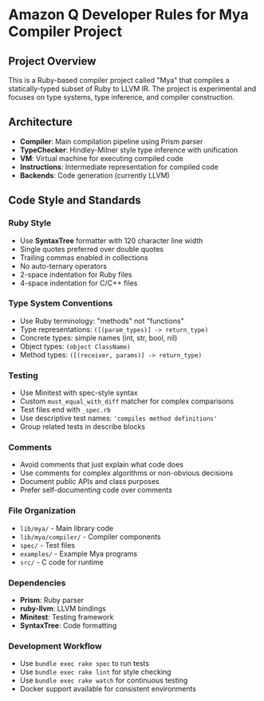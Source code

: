# Amazon Q Developer Rules for Mya Compiler Project

## Project Overview
This is a Ruby-based compiler project called "Mya" that compiles a statically-typed subset of Ruby to LLVM IR. The project is experimental and focuses on type systems, type inference, and compiler construction.

## Architecture
- **Compiler**: Main compilation pipeline using Prism parser
- **TypeChecker**: Hindley-Milner style type inference with unification
- **VM**: Virtual machine for executing compiled code
- **Instructions**: Intermediate representation for compiled code
- **Backends**: Code generation (currently LLVM)

## Code Style and Standards

### Ruby Style
- Use **SyntaxTree** formatter with 120 character line width
- Single quotes preferred over double quotes
- Trailing commas enabled in collections
- No auto-ternary operators
- 2-space indentation for Ruby files
- 4-space indentation for C/C++ files

### Type System Conventions
- Use Ruby terminology: "methods" not "functions"
- Type representations: `([(param_types)] -> return_type)`
- Concrete types: simple names (int, str, bool, nil)
- Object types: `(object ClassName)`
- Method types: `([(receiver, params)] -> return_type)`

### Testing
- Use Minitest with spec-style syntax
- Custom `must_equal_with_diff` matcher for complex comparisons
- Test files end with `_spec.rb`
- Use descriptive test names: `'compiles method definitions'`
- Group related tests in describe blocks

### Comments
- Avoid comments that just explain what code does
- Use comments for complex algorithms or non-obvious decisions
- Document public APIs and class purposes
- Prefer self-documenting code over comments

### File Organization
- `lib/mya/` - Main library code
- `lib/mya/compiler/` - Compiler components
- `spec/` - Test files
- `examples/` - Example Mya programs
- `src/` - C code for runtime

### Dependencies
- **Prism**: Ruby parser
- **ruby-llvm**: LLVM bindings
- **Minitest**: Testing framework
- **SyntaxTree**: Code formatting

### Development Workflow
- Use `bundle exec rake spec` to run tests
- Use `bundle exec rake lint` for style checking
- Use `bundle exec rake watch` for continuous testing
- Docker support available for consistent environments
